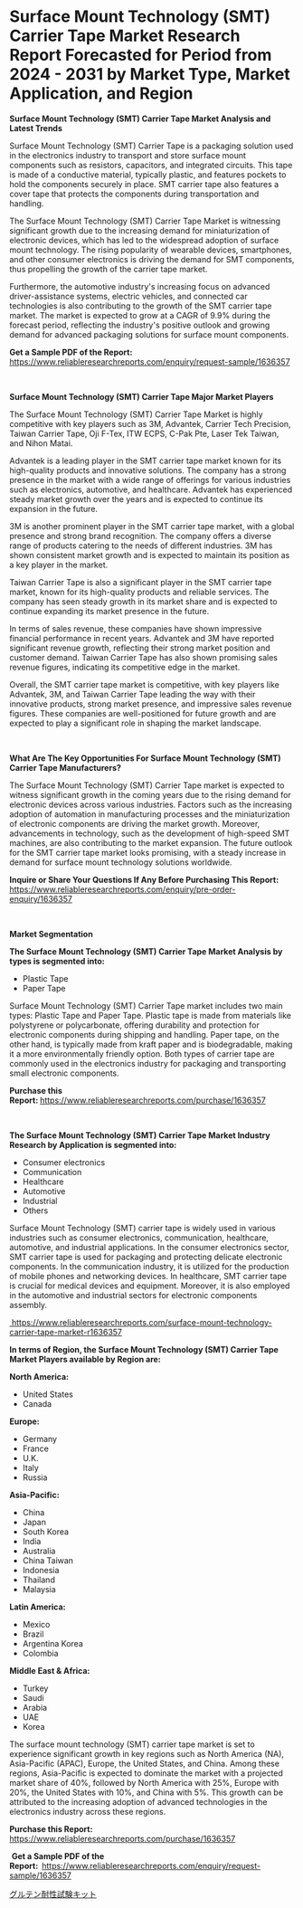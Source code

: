 <p><h1>Surface Mount Technology (SMT) Carrier Tape Market Research Report Forecasted for Period from 2024 -  2031 by Market Type, Market Application, and Region</h1></p><p><strong>Surface Mount Technology (SMT) Carrier Tape Market Analysis and Latest Trends</strong></p>
<p><p>Surface Mount Technology (SMT) Carrier Tape is a packaging solution used in the electronics industry to transport and store surface mount components such as resistors, capacitors, and integrated circuits. This tape is made of a conductive material, typically plastic, and features pockets to hold the components securely in place. SMT carrier tape also features a cover tape that protects the components during transportation and handling.</p><p>The Surface Mount Technology (SMT) Carrier Tape Market is witnessing significant growth due to the increasing demand for miniaturization of electronic devices, which has led to the widespread adoption of surface mount technology. The rising popularity of wearable devices, smartphones, and other consumer electronics is driving the demand for SMT components, thus propelling the growth of the carrier tape market.</p><p>Furthermore, the automotive industry's increasing focus on advanced driver-assistance systems, electric vehicles, and connected car technologies is also contributing to the growth of the SMT carrier tape market. The market is expected to grow at a CAGR of 9.9% during the forecast period, reflecting the industry's positive outlook and growing demand for advanced packaging solutions for surface mount components.</p></p>
<p><strong>Get a Sample PDF of the Report:&nbsp;</strong> <a href="https://www.reliableresearchreports.com/enquiry/request-sample/1636357">https://www.reliableresearchreports.com/enquiry/request-sample/1636357</a></p>
<p>&nbsp;</p>
<p><strong>Surface Mount Technology (SMT) Carrier Tape Major Market Players</strong></p>
<p><p>The Surface Mount Technology (SMT) Carrier Tape Market is highly competitive with key players such as 3M, Advantek, Carrier Tech Precision, Taiwan Carrier Tape, Oji F-Tex, ITW ECPS, C-Pak Pte, Laser Tek Taiwan, and Nihon Matai. </p><p>Advantek is a leading player in the SMT carrier tape market known for its high-quality products and innovative solutions. The company has a strong presence in the market with a wide range of offerings for various industries such as electronics, automotive, and healthcare. Advantek has experienced steady market growth over the years and is expected to continue its expansion in the future.</p><p>3M is another prominent player in the SMT carrier tape market, with a global presence and strong brand recognition. The company offers a diverse range of products catering to the needs of different industries. 3M has shown consistent market growth and is expected to maintain its position as a key player in the market.</p><p>Taiwan Carrier Tape is also a significant player in the SMT carrier tape market, known for its high-quality products and reliable services. The company has seen steady growth in its market share and is expected to continue expanding its market presence in the future.</p><p>In terms of sales revenue, these companies have shown impressive financial performance in recent years. Advantek and 3M have reported significant revenue growth, reflecting their strong market position and customer demand. Taiwan Carrier Tape has also shown promising sales revenue figures, indicating its competitive edge in the market.</p><p>Overall, the SMT carrier tape market is competitive, with key players like Advantek, 3M, and Taiwan Carrier Tape leading the way with their innovative products, strong market presence, and impressive sales revenue figures. These companies are well-positioned for future growth and are expected to play a significant role in shaping the market landscape.</p></p>
<p>&nbsp;</p>
<p><strong>What Are The Key Opportunities For Surface Mount Technology (SMT) Carrier Tape Manufacturers?</strong></p>
<p><p>The Surface Mount Technology (SMT) Carrier Tape market is expected to witness significant growth in the coming years due to the rising demand for electronic devices across various industries. Factors such as the increasing adoption of automation in manufacturing processes and the miniaturization of electronic components are driving the market growth. Moreover, advancements in technology, such as the development of high-speed SMT machines, are also contributing to the market expansion. The future outlook for the SMT carrier tape market looks promising, with a steady increase in demand for surface mount technology solutions worldwide.</p></p>
<p><strong>Inquire or Share Your Questions If Any Before Purchasing This Report:</strong> <a href="https://www.reliableresearchreports.com/enquiry/pre-order-enquiry/1636357">https://www.reliableresearchreports.com/enquiry/pre-order-enquiry/1636357</a></p>
<p>&nbsp;</p>
<p><strong>Market Segmentation</strong></p>
<p><strong>The Surface Mount Technology (SMT) Carrier Tape Market Analysis by types is segmented into:</strong></p>
<p><ul><li>Plastic Tape</li><li>Paper Tape</li></ul></p>
<p><p>Surface Mount Technology (SMT) Carrier Tape market includes two main types: Plastic Tape and Paper Tape. Plastic tape is made from materials like polystyrene or polycarbonate, offering durability and protection for electronic components during shipping and handling. Paper tape, on the other hand, is typically made from kraft paper and is biodegradable, making it a more environmentally friendly option. Both types of carrier tape are commonly used in the electronics industry for packaging and transporting small electronic components.</p></p>
<p><strong>Purchase this Report:&nbsp;</strong><a href="https://www.reliableresearchreports.com/purchase/1636357">https://www.reliableresearchreports.com/purchase/1636357</a></p>
<p>&nbsp;</p>
<p><strong>The Surface Mount Technology (SMT) Carrier Tape Market Industry Research by Application is segmented into:</strong></p>
<p><ul><li>Consumer electronics</li><li>Communication</li><li>Healthcare</li><li>Automotive</li><li>Industrial</li><li>Others</li></ul></p>
<p><p>Surface Mount Technology (SMT) carrier tape is widely used in various industries such as consumer electronics, communication, healthcare, automotive, and industrial applications. In the consumer electronics sector, SMT carrier tape is used for packaging and protecting delicate electronic components. In the communication industry, it is utilized for the production of mobile phones and networking devices. In healthcare, SMT carrier tape is crucial for medical devices and equipment. Moreover, it is also employed in the automotive and industrial sectors for electronic components assembly.</p></p>
<p><a href="https://www.reliableresearchreports.com/surface-mount-technology-carrier-tape-market-r1636357">&nbsp;https://www.reliableresearchreports.com/surface-mount-technology-carrier-tape-market-r1636357</a></p>
<p><strong>In terms of Region, the Surface Mount Technology (SMT) Carrier Tape Market Players available by Region are:</strong></p>
<p>
    <p> <strong> North America: </strong>
        <ul>
            <li>United States</li>
            <li>Canada</li>
        </ul>
        </p> 
    <p> <strong> Europe: </strong>
        <ul>
            <li>Germany</li>
            <li>France</li>
            <li>U.K.</li>
            <li>Italy</li>
            <li>Russia</li>
        </ul>
        </p> 
    <p> <strong> Asia-Pacific: </strong>
        <ul>
            <li>China</li>
            <li>Japan</li>
            <li>South Korea</li>
            <li>India</li>
            <li>Australia</li>
            <li>China Taiwan</li>
            <li>Indonesia</li>
            <li>Thailand</li>
            <li>Malaysia</li>
        </ul>
        </p> 
    <p> <strong> Latin America: </strong>
        <ul>
            <li>Mexico</li>
            <li>Brazil</li>
            <li>Argentina Korea</li>
            <li>Colombia</li>
        </ul>
        </p> 
    <p> <strong> Middle East & Africa: </strong>
        <ul>
            <li>Turkey</li>
            <li>Saudi</li>
            <li>Arabia</li>
            <li>UAE</li>
            <li>Korea</li>
        </ul>
    </p>
    </p>
<p><p>The surface mount technology (SMT) carrier tape market is set to experience significant growth in key regions such as North America (NA), Asia-Pacific (APAC), Europe, the United States, and China. Among these regions, Asia-Pacific is expected to dominate the market with a projected market share of 40%, followed by North America with 25%, Europe with 20%, the United States with 10%, and China with 5%. This growth can be attributed to the increasing adoption of advanced technologies in the electronics industry across these regions.</p></p>
<p><strong>Purchase this Report: </strong><a href="https://www.reliableresearchreports.com/purchase/1636357">https://www.reliableresearchreports.com/purchase/1636357</a></p>
<p>&nbsp;<strong>Get a Sample PDF of the Report:&nbsp;&nbsp;</strong><a href="https://www.reliableresearchreports.com/enquiry/request-sample/1636357">https://www.reliableresearchreports.com/enquiry/request-sample/1636357</a></p>
<p><strong></strong></p>
<p><p><a href="https://github.com/LenoraKris2023/Market-Research-Report-List-1/blob/main/660524792307.md">グルテン耐性試験キット</a></p></p>